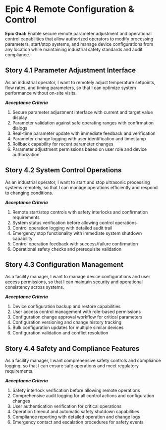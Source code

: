 # Epic 4 Remote Configuration & Control

**Epic Goal:** Enable secure remote parameter adjustment and operational control capabilities that allow authorized operators to modify processing parameters, start/stop systems, and manage device configurations from any location while maintaining industrial safety standards and audit compliance.

## Story 4.1 Parameter Adjustment Interface

As an industrial operator,
I want to remotely adjust temperature setpoints, flow rates, and timing parameters,
so that I can optimize system performance without on-site visits.

***Acceptance Criteria***

1. Secure parameter adjustment interface with current and target value display
2. Parameter validation against safe operating ranges with confirmation dialogs
3. Real-time parameter update with immediate feedback and verification
4. Parameter change logging with user identification and timestamp
5. Rollback capability for recent parameter changes
6. Parameter adjustment permissions based on user role and device authorization

## Story 4.2 System Control Operations

As an industrial operator,
I want to start and stop ultrasonic processing systems remotely,
so that I can manage operations efficiently and respond to changing conditions.

***Acceptance Criteria***

1. Remote start/stop controls with safety interlocks and confirmation requirements
2. System status verification before allowing control operations
3. Control operation logging with detailed audit trail
4. Emergency stop functionality with immediate system shutdown capability
5. Control operation feedback with success/failure confirmation
6. Operational safety checks and prerequisite validation

## Story 4.3 Configuration Management

As a facility manager,
I want to manage device configurations and user access permissions,
so that I can maintain security and operational consistency across systems.

***Acceptance Criteria***

1. Device configuration backup and restore capabilities
2. User access control management with role-based permissions
3. Configuration change approval workflow for critical parameters
4. Configuration versioning and change history tracking
5. Bulk configuration updates for multiple similar devices
6. Configuration validation and conflict resolution

## Story 4.4 Safety and Compliance Features

As a facility manager,
I want comprehensive safety controls and compliance logging,
so that I can ensure safe operations and meet regulatory requirements.

***Acceptance Criteria***

1. Safety interlock verification before allowing remote operations
2. Comprehensive audit logging for all control actions and configuration changes
3. User authentication verification for critical operations
4. Operation timeout and automatic safety shutdown capabilities
5. Compliance reporting with detailed operation and change logs
6. Emergency contact and escalation procedures for safety events
